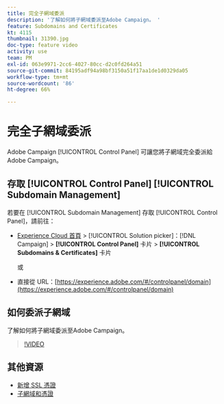 ```yaml
---
title: 完全子網域委派
description: '了解如何將子網域委派至Adobe Campaign。 '
feature: Subdomains and Certificates
kt: 4115
thumbnail: 31390.jpg
doc-type: feature video
activity: use
team: PM
exl-id: 063e9971-2cc6-4027-80cc-d2c0fd264a51
source-git-commit: 84195adf94a98bf3150a51f17aa1de1d0329da05
workflow-type: tm+mt
source-wordcount: '86'
ht-degree: 66%

---
```


# 完全子網域委派

Adobe Campaign [!UICONTROL Control Panel] 可讓您將子網域完全委派給 Adobe Campaign。

## 存取 [!UICONTROL Control Panel] [!UICONTROL Subdomain Management]

若要在 [!UICONTROL Subdomain Management] 存取 [!UICONTROL Control Panel]，請前往：

* [Experience Cloud 首頁](https://experience.adobe.com/#/home) > [!UICONTROL Solution picker]：[!DNL Campaign] > **[!UICONTROL Control Panel]** 卡片 > **[!UICONTROL Subdomains & Certificates]** 卡片

   或
* 直接從 URL：[https://experience.adobe.com/#/controlpanel/domain](https://experience.adobe.com/#/controlpanel/domain)

## 如何委派子網域

了解如何將子網域委派至Adobe Campaign。

>[!VIDEO](https://video.tv.adobe.com/v/31390?quality=12)

## 其他資源

* [新增 SSL 憑證](/help/control-panel-tutorials/subdomains-and-certificates/adding-ssl-certificates.md)
* [子網域和憑證](https://experienceleague.adobe.com/docs/control-panel/using/subdomains-and-certificates/renewing-subdomain-certificate.html?lang=en)
